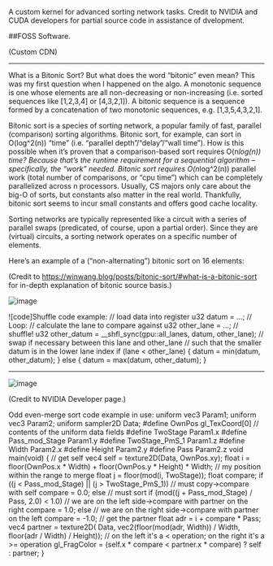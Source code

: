 A custom kernel for advanced sorting network tasks.
Credit to NVIDIA and CUDA developers for partial source code in assistance of dvelopment.

##FOSS Software.

(Custom CDN)

____________________________________________________________________________________

What is a Bitonic Sort? 
But what does the word “bitonic” even mean? This was my first question when I happened on the algo. A monotonic sequence is one whose elements are all non-decreasing or non-increasing (i.e. sorted sequences like [1,2,3,4] or [4,3,2,1]). A bitonic sequence is a sequence formed by a concatenation of two monotonic sequences, e.g. [1,3,5,4,3,2,1].

Bitonic sort is a species of sorting network, a popular family of fast, parallel (comparison) sorting algorithms. Bitonic sort, for example, can sort in O(log^2(n)) “time” (i.e. “parallel depth”/“delay”/“wall time”). How is this possible when it’s proven that a comparison-based sort requires O(n*log(n)) time? Because that’s the runtime requirement for a sequential algorithm – specifically, the “work” needed. Bitonic sort requires O(n*log^2(n)) parallel work (total number of comparisons, or “cpu time”) which can be completely parallelized across n processors. Usually, CS majors only care about the big-O of sorts, but constants also matter in the real world. Thankfully, bitonic sort seems to incur small constants and offers good cache locality.

Sorting networks are typically represented like a circuit with a series of parallel swaps (predicated, of course, upon a partial order). Since they are (virtual) circuits, a sorting network operates on a specific number of elements.

Here’s an example of a (“non-alternating”) bitonic sort on 16 elements:


(Credit to https://winwang.blog/posts/bitonic-sort/#what-is-a-bitonic-sort for in-depth explanation of bitonic source basis.)

![image](https://github.com/user-attachments/assets/d2e3cecd-3baa-431e-bd6d-a21dbf5d1be4)


![code]Shuffle code example:
// load data into register
u32 datum = ...;
// Loop:
// calculate the lane to compare against
u32 other_lane = ...;
// shuffle!
u32 other_datum = __shfl_sync(gpu::all_lanes, datum, other_lane);
// swap if necessary between this lane and other_lane
// such that the smaller datum is in the lower lane index
if (lane < other_lane) {
    datum = min(datum, other_datum);
} else {
    datum = max(datum, other_datum);
}


_____________________________________________________


![image](https://github.com/user-attachments/assets/5fc65180-aa02-477e-9dcd-4782c36039ac)

(Credit to NVIDIA Developer page.)


Odd even-merge sort code example in use:
uniform vec3 Param1;
uniform vec3 Param2;
uniform sampler2D Data;
#define OwnPos gl_TexCoord[0]
// contents of the uniform data fields
#define TwoStage Param1.x
#define Pass_mod_Stage Param1.y
#define TwoStage_PmS_1 Param1.z
#define Width Param2.x
#define Height Param2.y
#define Pass Param2.z
void main(void)
{
  // get self
  vec4 self = texture2D(Data, OwnPos.xy);
  float i = floor(OwnPos.x * Width) + floor(OwnPos.y * Height) * Width;
  // my position within the range to merge
  float j = floor(mod(i, TwoStage));
  float compare;
  if ((j < Pass_mod_Stage) || (j > TwoStage_PmS_1))
    // must copy->compare with self
    compare = 0.0;
  else
    // must sort
    if (mod((j + Pass_mod_Stage) / Pass, 2.0) < 1.0)
      // we are on the left side->compare with partner on the right
      compare = 1.0;
    else
      // we are on the right side->compare with partner on the left
      compare = -1.0;
  // get the partner
  float adr = i + compare * Pass;
  vec4 partner = texture2D(
      Data, vec2(floor(mod(adr, Width)) / Width, floor(adr / Width) / Height));
  // on the left it's a < operation; on the right it's a >= operation
  gl_FragColor = (self.x * compare < partner.x * compare) ? self : partner;
}
